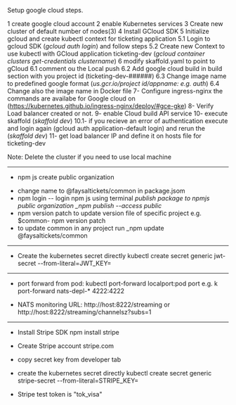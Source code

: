Setup google cloud steps.

1 create google cloud account
2 enable Kubernetes services
3 Create new cluster of default number of nodes(3)
4 Install GCloud SDK
5 Initialize gcloud and create kubectl context for ticketing application
5.1 Login to gcloud SDK (_gcloud auth login_) and follow steps
5.2 Create new Context to use kubectl with GCloud application ticketing-dev (_gcloud container clusters get-credentials clustername_)
6 modify skaffold.yaml to point to gCloud
6.1 comment ou the Local push
6.2 Add google cloud build in build section with you project id (ticketing-dev-######)
6.3 Change image name to predefined google format (_us.gcr.io/project id/appname: e.g. auth_)
6.4 Change also the image name in Docker file
7- Configure ingress-nginx the commands are availabe for Google cloud on (https://kubernetes.github.io/ingress-nginx/deploy/#gce-gke)
8- Verify Load balancer created or not.
9- enable Cloud build API service
10- execute skaffold (_skaffold dev_)
10.1- if you recieve an error of authentication execute and login again (gcloud auth application-default login) and rerun the (_skaffold dev_)
11- get load balancer IP and define it on hosts file for ticketing-dev

Note: Delete the cluster if you need to use local machine

---

- npm js create public organization

* change name to @faysaltickets/common in package.jsom
* npm login -- login npm js using terminal _publish package to npmjs public organization \_npm publish --access public_
* npm version patch to update version file of specific project e.g. $common- npm version patch
* to update common in any project run \_npm update @faysaltickets/common

---

- Create the kubernetes secret directly kubectl create secret generic jwt-secret --from-literal=JWT_KEY=

---

- port forward from pod: kubectl port-forward <pod name> localport:pod port e.g. k port-forward nats-depl-\* 4222:4222

- NATS monitoring URL: http://host:8222/streaming or http://host:8222/streaming/channelsz?subs=1

---

- Install Stripe SDK npm install stripe

- Create Stripe account stripe.com

- copy secret key from developer tab

- create the kubernetes secret directly kubectl create secret generic stripe-secret --from-literal=STRIPE_KEY=

- Stripe test token is "tok_visa"

